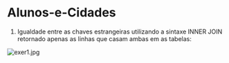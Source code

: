# Alunos-e-Cidades

1. Igualdade entre as chaves estrangeiras utilizando a sintaxe INNER JOIN
retornado apenas as linhas que casam ambas em as tabelas:

![exer1.jpg](exer1.jpg.)
 
